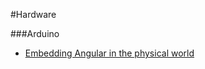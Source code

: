 #Hardware

###Arduino

* [Embedding Angular in the physical world](http://www.ng-newsletter.com/posts/embedded-angular.html)
